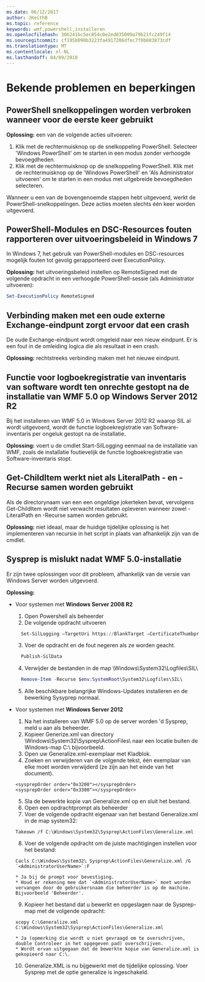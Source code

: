 ```yaml
---
ms.date: 06/12/2017
author: JKeithB
ms.topic: reference
keywords: wmf,powershell,installeren
ms.openlocfilehash: 306241bc5ec854c0e2ed835009a79b21fc249f14
ms.sourcegitcommit: cf195b090b3223fa4917206dfec7f0b603873cdf
ms.translationtype: MT
ms.contentlocale: nl-NL
ms.lasthandoff: 04/09/2018
---
```

# <a name="known-issues-and-limitations"></a>Bekende problemen en beperkingen

<a name="powershell-shortcuts-are-broken-when-used-for-the-first-time"></a>PowerShell snelkoppelingen worden verbroken wanneer voor de eerste keer gebruikt
------------------------------------------------------------

**Oplossing:** een van de volgende acties uitvoeren:

1.  Klik met de rechtermuisknop op de snelkoppeling PowerShell. Selecteer 'Windows PowerShell' om te starten in een modus zonder verhoogde bevoegdheden.
2.  Klik met de rechtermuisknop op de snelkoppeling PowerShell. Klik met de rechtermuisknop op de 'Windows PowerShell' en 'Als Administrator uitvoeren' om te starten in een modus met uitgebreide bevoegdheden selecteren.

Wanneer u een van de bovengenoemde stappen hebt uitgevoerd, werkt de PowerShell-snelkoppelingen. Deze acties moeten slechts één keer worden uitgevoerd.


<a name="powershell-modules-and-dsc-resources-report-errors-about-executionpolicy-on-windows-7"></a>PowerShell-Modules en DSC-Resources fouten rapporteren over uitvoeringsbeleid in Windows 7
-------------------------------------------------------------------------------------
In Windows 7, het gebruik van PowerShell-modules en DSC-resources mogelijk fouten tot gevolg gerapporteerd over ExecutionPolicy.

**Oplossing:** het uitvoeringsbeleid instellen op RemoteSigned met de volgende opdracht in een verhoogde PowerShell-sessie (als Administrator uitvoeren):

```powershell
Set-ExecutionPolicy RemoteSigned
```

<a name="connecting-to-an-old-remote-exchange-endpoint-causes-a-crash"></a>Verbinding maken met een oude externe Exchange-eindpunt zorgt ervoor dat een crash
------------------------------------------------------------

De oude Exchange-eindpunt wordt omgeleid naar een nieuw eindpunt. Er is een fout in de omleiding logica die als resultaat in een crash.

**Oplossing:** rechtstreeks verbinding maken met het nieuwe eindpunt.


<a name="software-inventory-logging-feature-is-erroneously-stopped-after-wmf-50-installation-on-windows-server-2012-r2"></a>Functie voor logboekregistratie van inventaris van software wordt ten onrechte gestopt na de installatie van WMF 5.0 op Windows Server 2012 R2
-------------------------------------------------------------------------------------------------------------

Bij het installeren van WMF 5.0 in Windows Server 2012 R2 waarop SIL al wordt uitgevoerd, wordt de functie logboekregistratie van Software-inventaris per ongeluk gestopt na de installatie.

**Oplossing:** voert u de cmdlet Start-SilLogging eenmaal na de installatie van WMF, zoals de installatie foutievelijk de functie logboekregistratie van Software-inventaris stopt.

<a name="get-childitem-does-not-work-if--literalpath-and--recurse-are-used-together"></a>Get-ChildItem werkt niet als LiteralPath - en - Recurse samen worden gebruikt
--------------------------------------------------------------------------

Als de directorynaam van een een ongeldige jokerteken bevat, vervolgens Get-ChildItem wordt niet verwacht resultaten opleveren wanneer zowel - LiteralPath en -Recurse samen worden gebruikt.

**Oplossing:** niet ideaal, maar de huidige tijdelijke oplossing is het implementeren van recursie in het script in plaats van afhankelijk zijn van de cmdlet.


<a name="sysprep-fails-after-wmf-50-installation"></a>Sysprep is mislukt nadat WMF 5.0-installatie
----------------------------------------

Er zijn twee oplossingen voor dit probleem, afhankelijk van de versie van Windows Server worden uitgevoerd.

**Oplossing:**
- Voor systemen met **Windows Server 2008 R2**
  1. Open Powershell als beheerder
  2. De volgende opdracht uitvoeren

  ```powershell
    Set-SilLogging –TargetUri https://BlankTarget –CertificateThumbprint 0123456789
  ```
  3. Voer de opdracht en de fout negeren als ze worden geacht.

  ```powershell
    Publish-SilData
   ```
  4. Verwijder de bestanden in de map \Windows\System32\Logfiles\SIL\

  ```powershell
    Remove-Item -Recurse $env:SystemRoot\System32\Logfiles\SIL\
  ```
  5. Alle beschikbare belangrijke Windows-Updates installeren en de bewerking Sysyprep normaal.

- Voor systemen met **Windows Server 2012**
  1.    Na het installeren van WMF 5.0 op de server worden 'd Sysprep, meld u aan als beheerder.
  2.    Kopieer Generize.xml van directory \Windows\System32\Sysprep\ActionFiles\ naar een locatie buiten de Windows-map C:\ bijvoorbeeld.
  3.    Open uw Generalize.xml-exemplaar met Kladblok.
  4.    Zoeken en verwijderen van de volgende tekst, één exemplaar van elke moet worden verwijderd (ze zijn aan het einde van het document).

    ```
    <sysprepOrder order="0x3200"></sysprepOrder>
    <sysprepOrder order="0x3300"></sysprepOrder>
    ```

  5.    Sla de bewerkte kopie van Generalize.xml op en sluit het bestand.
  6.    Open een opdrachtprompt als beheerder
  7.    Voer de volgende opdracht eigenaar van het bestand Generalize.xml in de map system32:

    ```
    Takeown /f C:\Windows\System32\Sysprep\ActionFiles\Generalize.xml
    ```

  8.    Voer de volgende opdracht om de juiste machtigingen instellen voor het bestand:

    ```
    Cacls C:\Windows\System32\ Sysprep\ActionFiles\Generalize.xml /G `<AdministratorUserName>`:F
    ```
      * Ja bij de prompt voor bevestiging.
      * Houd er rekening mee dat `<AdministratorUserName>` moet worden vervangen door de gebruikersnaam die beheerder is op de machine. Bijvoorbeeld 'Beheerder'.

  9.    Kopieer het bestand dat u bewerkt en opgeslagen naar de Sysprep-map met de volgende opdracht:

    ```
    xcopy C:\Generalize.xml C:\Windows\System32\Sysprep\ActionFiles\Generalize.xml
    ```
      * Ja (opmerking die wordt u niet gevraagd om te overschrijven, double Controleer in het opgegeven pad) overschrijven.
      * Wordt ervan uitgegaan dat de bewerkte kopie van Generalize.xml is gekopieerd naar C:\.

  10.   Generalize.XML is nu bijgewerkt met de tijdelijke oplossing. Voer Sysprep met de optie generalize is ingeschakeld.